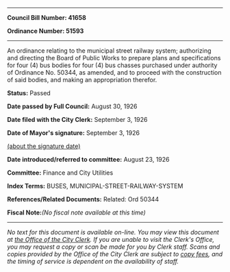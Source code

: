 

********

**Council Bill Number: 41658**
   
**Ordinance Number: 51593**
********

 An ordinance relating to the municipal street railway system; authorizing and directing the Board of Public Works to prepare plans and specifications for four (4) bus bodies for four (4) bus chasses purchased under authority of Ordinance No. 50344, as amended, and to proceed with the construction of said bodies, and making an appropriation therefor.

**Status:** Passed
   
**Date passed by Full Council:** August 30, 1926
   
**Date filed with the City Clerk:** September 3, 1926
   
**Date of Mayor's signature:** September 3, 1926
   
[(about the signature date)](/~public/approvaldate.htm)
   
   
   
**Date introduced/referred to committee:** August 23, 1926
   
**Committee:** Finance and City Utilities
   
   
**Index Terms:** BUSES, MUNICIPAL-STREET-RAILWAY-SYSTEM

**References/Related Documents:** Related: Ord 50344

**Fiscal Note:**_(No fiscal note available at this time)_
********

_No text for this document is available on-line. You may view this document at [the Office of the City Clerk](http://www.seattle.gov/leg/clerk/contactUs.htm). If you are unable to visit the Clerk's Office, you may request a copy or scan be made for you by Clerk staff. Scans and copies provided by the Office of the City Clerk are subject to [copy fees](http://clerk.seattle.gov/~public/clerkfees.htm), and the timing of service is dependent on the availability of staff._


